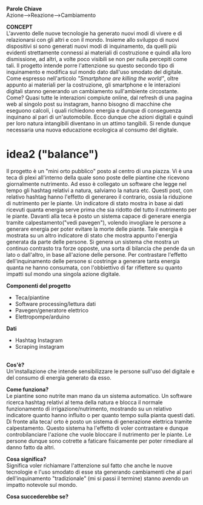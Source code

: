 **Parole Chiave**<br>Azione-->Reazione-->Cambiamento


**CONCEPT**<br>
L'avvento delle nuove tecnologie ha generato nuovi modi di vivere e di relazionarsi con gli altri e con il mondo. Insieme allo sviluppo di nuovi dispositivi si sono generati nuovi modi di inquinamento, da quelli più evidenti strettamente connessi ai materiali di costruzione e quindi alla loro dismissione, ad altri, a volte poco visibili se non per nulla percepiti come tali. Il progetto intende porre l'attenzione su questo secondo tipo di inquinamento e modifica sul mondo dato dall'uso smodato del digitale. Come espresso nell'articolo _*"Smartphone are killing the world"*_, oltre appunto ai materiali per la costruzione, gli smartphone e le interazioni digitali stanno generando un cambiamento sull'ambiente circostante. Come? Quasi tutte le interazioni compiute online, dal refresh di una pagina web al singolo post su instagram, hanno bisogno di macchine che eseguono calcoli, i quali richiedono energia e dunque di conseguenza inquinano al pari di un'automobile. Ecco dunque che azioni digitali e quindi per loro natura intangibili diventano in un attimo tangibili. Si rende dunque necessaria una nuova educazione ecologica al consumo del digitale. 


# idea2 ("balance")
Il progetto è un "mini orto pubblico" posto al centro di una piazza. Vi è una teca di plexi all'interno della quale sono poste delle piantine che ricevono giornalmente nutrimento. Ad esso è collegato un software che legge nel tempo gli hashtag relativi a natura, salviamo la natura etc. Questi post, con relativo hashtag hanno l'effetto di generareo il contrario, ossia la riduzione di nutrimento per le piante. Un indicatore di stato mostra in base ai dati ricevuti quanta energia serve prima che sia ridotto del tutto il nutrimento per le piante. Davanti alla teca è posto un sistema capace di generare energia tramite calpestamento("vedi pavegen"), volendo invogliare le persone a generare energia per poter evitare la morte delle piante. Tale energia è mostrata su un altro indicatore di stato che mostra appunto l'energia generata da parte delle persone. 
Si genera un sistema che mostra un continuo contrasto tra forze opposte, una sorta di bilancia che pende da un lato o dall'altro, in base all'azione delle persone. Per contrastare l'effetto dell'inquinamento delle persone si costringe a generare tanta energia quanta ne hanno consumata, con l'obbiettivo di far riflettere su quanto impatti sul mondo una singola azione digitale.


**Componenti del progetto**<br>
* Teca/piantine
* Software processing/lettura dati
* Pavegen/generatore elettrico
* Elettropompe/arduino

**Dati**<br>
* Hashtag Instagram<br>
* Scraping instagram<br><br>

**Cos'è?**<br>
Un'installazione che intende sensibilizzare le persone sull'uso del digitale e del consumo di energia generato da esso.

**Come funziona?**<br>
Le piantine sono nutrite man mano da un sistema automatico. Un software ricerca hashtag relativi al tema della natura e blocca il normale funzionamento di irrigazione/nutrimento, mostrando su un relativo indicatore quanto hanno influito o per quanto tempo sulla pianta questi dati.
Di fronte alla teca/ orto è posto un sistema di generazione elettrica tramite calpestamento. Questo sistema ha l'effetto di voler contrastare e dunque controbilanciare l'azione che vuole bloccare il nutrimento per le piante. Le persone dunque sono cotrette a faticare fisicamente per poter rimediare al danno fatto da altri.

**Cosa significa?**<br>
Significa voler richiamare l'attenzione sul fatto che anche le nuove tecnologie e l'uso smodato di esse sta generando cambiamenti che al pari dell'inquinamento "tradizionale" (mi si passi il termine) stanno avendo un impatto notevole sul mondo.

**Cosa succederebbe se?**<br>





